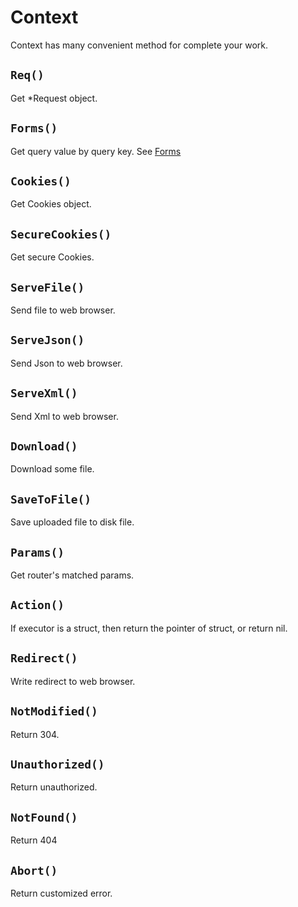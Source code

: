 # Context

Context has many convenient method for complete your work.

## `Req()`
Get *Request object.

## `Forms()`
Get query value by query key. See [Forms](Forms)

## `Cookies()`
Get Cookies object.

## `SecureCookies()`
Get secure Cookies.

## `ServeFile()`
Send file to web browser.

## `ServeJson()`
Send Json to web browser.

## `ServeXml()`
Send Xml to web browser.

## `Download()`
Download some file.

## `SaveToFile()`
Save uploaded file to disk file.

## `Params()`
Get router's matched params.

## `Action()`
If executor is a struct, then return the pointer of struct, or return nil.

## `Redirect()`
Write redirect to web browser.

## `NotModified()`
Return 304.

## `Unauthorized()`
Return unauthorized.

## `NotFound()`
Return 404

## `Abort()`
Return customized error.
